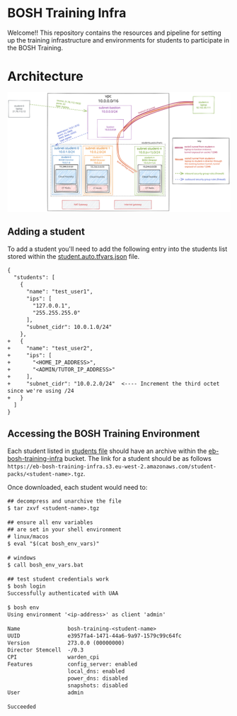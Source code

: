 # BOSH Training Infra

Welcome!! This repository contains the resources and pipeline for setting up the training infrastructure and environments for students to participate in the BOSH Training.

# Architecture

![Infra](./bosh-training-infra.svg)

## Adding a student

To add a student you'll need to add the following entry into the students list stored within the [student.auto.tfvars.json](./students.auto.tfvars.json) file.

```
{
  "students": [
    {
      "name": "test_user1",
      "ips": [
        "127.0.0.1",
        "255.255.255.0"
      ],
      "subnet_cidr": 10.0.1.0/24"
    },
+   {
+     "name": "test_user2",
+     "ips": [
+       "<HOME_IP_ADDRESS>",
+       "<ADMIN/TUTOR_IP_ADDRESS>"
+     ],
+     "subnet_cidr": "10.0.2.0/24"  <---- Increment the third octet since we're using /24
+   }
  ]
}
```

## Accessing the BOSH Training Environment

Each student listed in [students file](./students.auto.tfvars) should have an archive within the [eb-bosh-training-infra](s3://eb-bosh-training-infra/student-packs/) bucket. The link for a student should be as follows `https://eb-bosh-training-infra.s3.eu-west-2.amazonaws.com/student-packs/<student-name>.tgz`.

Once downloaded, each student would need to:

```commandLine
## decompress and unarchive the file
$ tar zxvf <student-name>.tgz

## ensure all env variables
## are set in your shell environment
# linux/macos
$ eval "$(cat bosh_env_vars)"

# windows
$ call bosh_env_vars.bat

## test student credentials work
$ bosh login
Successfully authenticated with UAA

$ bosh env
Using environment '<ip-address>' as client 'admin'

Name               bosh-training-<student-name>
UUID               e3957fa4-1471-44a6-9a97-1579c99c64fc
Version            273.0.0 (00000000)
Director Stemcell  -/0.3
CPI                warden_cpi
Features           config_server: enabled
                   local_dns: enabled
                   power_dns: disabled
                   snapshots: disabled
User               admin

Succeeded
```
